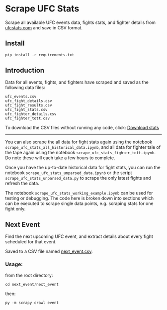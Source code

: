 # Scrape UFC Stats
Scrape all available UFC events data, fights stats, and fighter details from [ufcstats.com](http://ufcstats.com/) and save in CSV format.

## Install

```python
pip install -r requirements.txt
```

## Introduction

Data for all events, fights, and fighters have scraped and saved as the following data files:
```
ufc_events.csv
ufc_fight_details.csv
ufc_fight_results.csv
ufc_fight_stats.csv
ufc_fighter_details.csv
ufc_fighter_tott.csv
```

To download the CSV files without running any code, click:
[Download stats](https://github.com/socialatm/ufcstats/archive/refs/heads/main.zip)

***

You can also scrape the all data for fight stats again using the notebook `scrape_ufc_stats_all_historical_data.ipynb`, and all data for fighter tale of the tape again using the notebook `scrape_ufc_stats_fighter_tott.ipynb`.
Do note these will each take a few hours to complete.

Once you have the up-to-date historical data for fight stats, you can run the notebook `scrape_ufc_stats_unparsed_data.ipynb` or the script `scrape_ufc_stats_unparsed_data.py` to scrape the only latest fights and refresh the data.

The notebook `scrape_ufc_stats_working_example.ipynb` can be used for testing or debugging. The code here is broken down into sections which can be executed to scrape single data points, e.g. scraping stats for one fight only.

## Next Event

Find the next upcoming UFC event, and extract details about every fight scheduled for that event.

Saved to a CSV file named [next_event.csv](https://github.com/socialatm/ufcstats/blob/main/next_event/next_event/next_event.csv).

### Usage:

from the root directory:
```python
cd next_event/next_event
```
then:
```python
py -m scrapy crawl event
```

